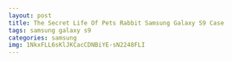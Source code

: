 ```yaml
---
layout: post
title: The Secret Life Of Pets Rabbit Samsung Galaxy S9 Case
tags: samsung galaxy s9
categories: samsung
img: 1NkxFLL6sKlJKCacCDNBiYE-sN2248FLI
---
```

